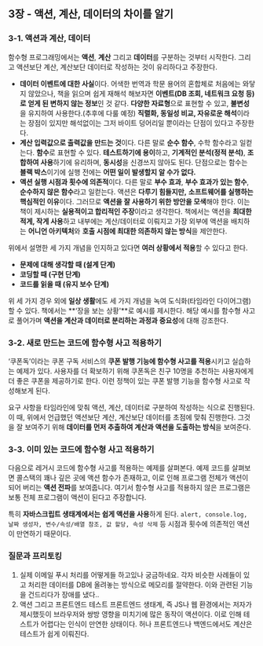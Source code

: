 ## 3장 - 액션, 계산, 데이터의 차이를 알기

### 3-1. 액션과 계산, 데이터

함수형 프로그래밍에서는 **액션**, **계산** 그리고 **데이터**를 구분하는 것부터 시작한다. 그리고 액션보단 계산, 계산보단 데이터로 작성하는 것이 유리하다고 주장한다.

- **데이터
이벤트에 대한 사실**이다. 어색한 번역과 학문 용어의 혼합체로 처음에는 와닿지 않았으나, 책을 읽으며 쉽게 재해석 해보자면 **이벤트(DB 조회, 네트워크 요청 등)로 얻게 된 변하지 않는 정보**인 것 같다. **다양한 자료형**으로 표현할 수 있고, **불변성**을 유지하여 사용한다.(추후에 다룰 예정) **직렬화, 동일성 비교, 자유로운 해석**이라는 장점이 있지만 해석없이는 그저 바이트 덩어리일 뿐이라는 단점이 있다고 주장한다.
- **계산
입력값으로 출력값을 만드는 것**이다. 다른 말로 **순수 함수**, 수학 함수라고 일컫는다. **함수**로 표현할 수 있다. **테스트하기에 용이**하고, **기계적인 분석(정적 분석)**, **조합하여 사용**하기에 유리하며, **동시성**을 신경쓰지 않아도 된다. 단점으로는 함수는 **블랙 박스**이기에 실행 전에는 **어떤 일이 발생할지 알 수가 없다.**
- **액션
실행 시점과 횟수에 의존적**이다. 다른 말로 **부수 효과**, **부수 효과가 있는 함수**, **순수하지 않은 함수**라고 일컫는다. 액션은 **다루기 힘들지만,** **소프트웨어를 실행하는 핵심적인 이유**이다. 그러므로 **액션을 잘 사용하기 위한 방안을 모색**해야 한다. 이는 책이 제시하는 **실용적이고 합리적인 주장**이라고 생각한다. 책에서는 액션을 **최대한 적게, 작게 사용**하고 내부에는 계산/데이터로 이뤄지고 가장 외부에 액션을 배치하는 **어니언 아키텍처**와 **호출 시점에 최대한 의존하지 않는 방식**을 제안한다.

위에서 설명한 세 가지 개념을 인지하고 있다면 **여러 상황에서 적용**할 수 있다고 한다. 

- **문제에 대해 생각할 때 (설계 단계)**
- **코딩할 때 (구현 단계)**
- **코드를 읽을 때 (유지 보수 단계)**

위 세 가지 경우 외에 **일상 생활**에도 세 가지 개념을 녹여 도식화(타임라인 다이어그램)할 수 있다. 책에서는 **‘장을 보는 상황'**로 예시를 제시한다. 해당 예시를 함수형 사고로 풀어가며 **액션을 계산과 데이터로 분리하는 과정과 중요성**에 대해 강조한다.

### 3-2. 새로 만드는 코드에 함수형 사고 적용하기

‘쿠폰독’이라는 쿠폰 구독 서비스의 **쿠폰 발행 기능에 함수형 사고를 적용**시키고 실습하는 예제가 있다. 사용자를 더 확보하기 위해 쿠폰독은 친구 10명을 추천하는 사용자에게 더 좋은 쿠폰을 제공하기로 한다. 이런 정책이 있는 쿠폰 발행 기능을 함수형 사고로 작성해보게 된다.

요구 사항을 타임라인에 맞춰 액션, 계산, 데이터로 구분하여 작성하는 식으로 진행된다. 이 때, 위에서 언급했던 액션보단 계산, 계산보단 데이터를 초점에 맞춰 진행한다. 그것을 잘 보여주기 위해 **데이터를 먼저 추출하여 계산과 액션을 도출하는 방식**을 보여준다.

### 3-3. 이미 있는 코드에 함수형 사고 적용하기

다음으로 레거시 코드에 함수형 사고를 적용하는 예제를 살펴본다. 예제 코드를 살펴보면 콜스택의 꽤나 깊은 곳에 액션 함수가 존재하고, 이로 인해 프로그램 전체가 액션이 되어 버리는 **액션 전파**를 보여줍니다. 여기서 함수형 사고를 적용하지 않은 프로그램은 보통 전체 프로그램이 액션이 된다고 주장합니다. 

특히 **자바스크립트 생태계에서는 쉽게 액션을 사용**하게 된다. `alert, console.log, 날짜 생성자, 변수/속성/배열 참조, 값 할당, 속성 삭제` 등 시점과 횟수에 의존적인 액션이 만연하기 때문이다.

### 질문과 프리토킹

1. 실제 이메일 푸시 처리를 어떻게들 하고있나 궁금하네요.
각자 비슷한 사례들이 있고 처리한 데이터를 DB에 올려놓는 방식으로 메모리를 절약한다.
이와 관련된 기능을 건드리다가 장애를 냈다..
2. 액션 그리고 프론트엔드 테스트
프론트엔드 생태계, 즉 JS나 웹 환경에서는 저자가 제시했듯이 브라우저와 쌍방 영향을 미치기에 많은 동작이 액션이다. 이로 인해 테스트가 어렵다는 인식이 만연한 상태이다. 허나 프론트엔드나 백엔드에서도 계산은 테스트가 쉽게 이뤄진다.
